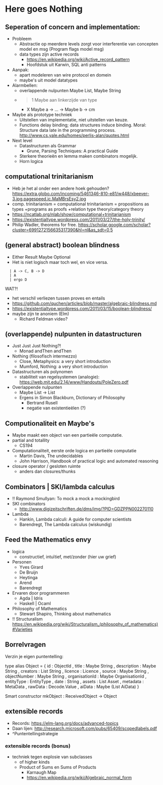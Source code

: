 # Here goes Nothing

## Seperation of concern and implementation:
  - Probleem
     - Abstractie op meerdere levels zorgt voor interferentie van concepten model en msg (Program flags model msg)
     - data types zijn active records
       - https://en.wikipedia.org/wiki/Active_record_pattern
       - Hoofdstuk uit Karwin, SQL anti patterns
  - Aanpak:
    - apart modeleren van wire protocol en domein
    - maybe's uit model datatypes
  - Alarmbellen:
    - overlappende nulpunten Maybe List, Maybe String
    - >1 Maybe aan linkerzijde van type
      - X  Maybe a -> ... -> Maybe b -> cm
  - Maybe als prototype techniek
    - Uitstellen van implementatie, niet uitstellen van keuze.
    - Functions delay binding; data structures induce binding. Moral: Structure data late in the programming process. http://www.cs.yale.edu/homes/perlis-alan/quotes.html
  - Next level
    - Datastructuren als Grammar
      - Grune, Parsing Techniques: A practical Guide
    - Sterkere theorieën en lemma maken combinators mogelijk.
    - Horn logica

## computational trinitarianism
 - Heb je het al onder een andere hoek gehouden? https://extra.globo.com/incoming/5461346-810-e81/w448/xbeever-3.jpg.pagespeed.ic.MaMBrsEsy2.jpg
 - comp. trinitarianism = computational trinitarianism = propositions as types +programs as proofs +relation type theory/category theory
 - https://ncatlab.org/nlab/show/computational+trinitarianism
 - https://existentialtype.wordpress.com/2011/03/27/the-holy-trinity/
 - Philip Wadler, theorems for free. https://scholar.google.com/scholar?cluster=6991272156635317390&hl=nl&as_sdt=0,5

## (general abstract) boolean blindness
  - Either Result Maybe Optional
  - Het is niet logisch maar toch wel, en vice versa.
  ```
    | A -> C, B -> D
    | A
    | ergo D
  ```
  WAT?!
  - het verschil verliezen tussen proves en entails
- https://github.com/quchen/articles/blob/master/algebraic-blindness.md
- https://existentialtype.wordpress.com/2011/03/15/boolean-blindness/
- maybe zijn te anoniem (Elm)
  - Richard Feldman video?



## (overlappende) nulpunten in datastructuren
- Just Just Just Nothing?! 
  - Monad andThen andThen
- Nothing (filosofisch intermezzo)
  - Close, Metaphysics: a very short introduction
  - Mumford, Nothing: a very short introduction
- Datastructuren als polynomen
  - stabiliteit van regelsystemen (analogie): https://web.mit.edu/2.14/www/Handouts/PoleZero.pdf
- Overlappende nulpunten
  - Maybe List -> List
  - Ergens in Simon Blackburn, Dictionary of Philosophy
    - Bertrand Rusell
    - negatie van existentieëlen (?)

## Computionaliteit en Maybe's
  - Maybe maakt een object van een partieële computatie. 
  - partial and totallity
    - CS194
  - Computationaliteit, eerste orde logica en partieële computatie
    - Martin Davis, The undecidables
    - John Harrison, Handbook of practical logic and automated reasoning
  - closure operator / gesloten ruimte
    - anders dan closures/thunks

## Combinators | SKI/lambda calculus
  - !! Raymond Smullyan: To mock a mock a mockingbird
  - SKI combinators
    - http://www.digizeitschriften.de/dms/img/?PID=GDZPPN002270110
  - Lambda
    - Hankin, Lambda calculi: A guide for computer scientists
    - Barendregt, The Lambda calculus (wiskundig)


## Feed the Mathematics envy
  - logica
    - constructief, intuïtief, met/zonder (hier uw grief)
  - Personen
    - Yves Girard
    - De Bruijn
    - Heytinga
    - Arend
    - Barendregt
  - Ervaren door programmeren
     - Agda | Idris
     - Haskell | Ocaml
  - Philosophy of Mathematics
    - Stewart Shapiro, Thinking about mathematics
  - !! Structuralism
    https://en.wikipedia.org/wiki/Structuralism_(philosophy_of_mathematics)#Varieties


## Borrelvragen
Verzin je eigen puntentelling:

type alias Object =
    { id : ObjectId
    , title : Maybe String
    , description : Maybe String
    , creators : List String
    , licence : Licence
    , source : Maybe String
    , objectNumber : Maybe String
    , organisationId : Maybe OrganisationId
    , entityType : EntityType
    , date : String
    , assets : List Asset
    , metadata : MetaData
    , rawData : Decode.Value
    , aiData : Maybe (List AiData)
    }

Smart constructor
mkObject : ReceivedObject -> Object


## extensible records
 - Records: https://elm-lang.org/docs/advanced-topics
 - Daan lijen: http://research.microsoft.com/pubs/65409/scopedlabels.pdf
 - ^Puntentellingstrategie

### extensible records (bonus)
 - techniek tegen explosie van subclasses
   - of higher kinds
   - Product of Sums en Sums of Products
     - Karnaugh Map
     - https://en.wikipedia.org/wiki/Algebraic_normal_form
